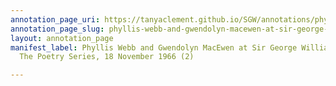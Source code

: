 ```yaml
---
annotation_page_uri: https://tanyaclement.github.io/SGW/annotations/phyllis-webb-and-gwendolyn-macewen-at-sir-george-williams-university-the-poetry-series-18-november-1966-2--canvas-1-roy-kiyooka.json
annotation_page_slug: phyllis-webb-and-gwendolyn-macewen-at-sir-george-williams-university-the-poetry-series-18-november-1966-2--canvas-1-roy-kiyooka
layout: annotation_page
manifest_label: Phyllis Webb and Gwendolyn MacEwen at Sir George Williams University,
  The Poetry Series, 18 November 1966 (2)

---
```

